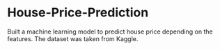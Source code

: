 # House-Price-Prediction
Built a machine learning model to predict house price depending on the features. The dataset was taken from Kaggle. 
